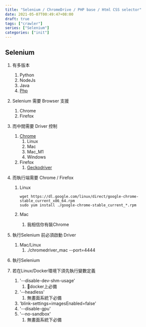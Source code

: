```yaml
---
title: "Selenium / ChromeDrive / PHP base / Html CSS selector"
date: 2021-05-07T00:49:47+08:00
draft: true
tags: ["crawler"]
series: ["Selenium"]
categories: ["init"]
---
```


## Selenium

1. 有多版本
   1. Python
   2. NodeJs
   3. Java
   4. [Php](https://github.com/php-webdriver/php-webdriver)

2. Selenium 需要 Browser 支援
   1. Chrome
   2. Firefox

3. 而中間需要 Driver 控制
   1. [Chrome](https://chromedriver.storage.googleapis.com/index.html?path=91.0.4472.19/)
      1. Linux
      2. Mac
      3. Mac_M1
      4. Windows
   2. Firefox
      1. [Geckodriver](https://github.com/php-webdriver/php-webdriver/wiki/Firefox)
4. 而執行端需要 Chrome / Firefox
   1. Linux

        ```shell
        wget https://dl.google.com/linux/direct/google-chrome-stable_current_x86_64.rpm
        sudo yum install ./google-chrome-stable_current_*.rpm
        ```

   2. Mac
       1. 我相信你有裝Chrome
5. 執行Selenium 前必須啟動 Driver
   1. Mac/Linux
      1. ./chromedriver_mac --port=4444
6. 執行Selenium
7. 若在Linux/Docker環境下須先執行變數定義
   1. '--disable-dev-shm-usage'
      1. docker上必備
   2. '--headless'
      1. 無畫面系統下必備
   3. 'blink-settings=imagesEnabled=false'
   4. '--disable-gpu'
   5. '--no-sandbox'
      1. 無畫面系統下必備
